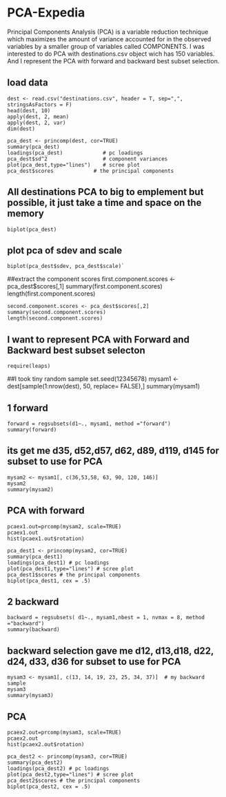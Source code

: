 # PCA-Expedia
Principal Components Analysis (PCA) is a variable reduction technique which  maximizes the amount of variance accounted for in the observed variables by a smaller group of variables called COMPONENTS. I was interested to do PCA with destinations.csv object wich has 150 variables. And I represent the PCA with forward and backward best subset selection.
## load data
    dest <- read.csv("destinations.csv", header = T, sep=",", stringsAsFactors = F)
    head(dest, 10)
    apply(dest, 2, mean)
    apply(dest, 2, var)
    dim(dest)

    pca_dest <- princomp(dest, cor=TRUE)
    summary(pca_dest)
    loadings(pca_dest)             # pc loadings 
    pca_dest$sd^2                  # component variances
    plot(pca_dest,type="lines")    # scree plot 
    pca_dest$scores             # the principal components

##  All destinations PCA to big to emplement but possible, it just take a time and space on the memory
    biplot(pca_dest)  
##  plot pca of sdev and scale     
    biplot(pca_dest$sdev, pca_dest$scale)`

##extract the component scores
    first.component.scores <- pca_dest$scores[,1]
    summary(first.component.scores)
    length(first.component.scores)

    second.component.scores <- pca_dest$scores[,2]
    summary(second.component.scores)
    length(second.component.scores)


## I want to represent PCA with Forward and Backward  best subset selecton
    require(leaps)

##I took tiny random sample
    set.seed(12345678)
    mysam1  <- dest[sample(1:nrow(dest), 50, replace= FALSE),]
    summary(mysam1)

## 1 forward
    forward = regsubsets(d1~., mysam1, method ="forward")
    summary(forward)

## its get me d35, d52,d57, d62, d89, d119, d145 for subset to use for PCA
    mysam2 <- mysam1[, c(36,53,58, 63, 90, 120, 146)]
    mysam2
    summary(mysam2)
## PCA with forward
    pcaex1.out=prcomp(mysam2, scale=TRUE)
    pcaex1.out
    hist(pcaex1.out$rotation)

    pca_dest1 <- princomp(mysam2, cor=TRUE)
    summary(pca_dest1)
    loadings(pca_dest1) # pc loadings 
    plot(pca_dest1,type="lines") # scree plot 
    pca_dest1$scores # the principal components
    biplot(pca_dest1, cex = .5)

## 2 backward
    backward = regsubsets( d1~., mysam1,nbest = 1, nvmax = 8, method ="backward")
    summary(backward)

## backward selection gave me d12, d13,d18, d22, d24, d33, d36  for subset to use for PCA
    mysam3 <- mysam1[, c(13, 14, 19, 23, 25, 34, 37)]  # my backward sample 
    mysam3
    summary(mysam3)
## PCA

    pcaex2.out=prcomp(mysam3, scale=TRUE)
    pcaex2.out
    hist(pcaex2.out$rotation)

    pca_dest2 <- princomp(mysam3, cor=TRUE)
    summary(pca_dest2)
    loadings(pca_dest2) # pc loadings 
    plot(pca_dest2,type="lines") # scree plot 
    pca_dest2$scores # the principal components
    biplot(pca_dest2, cex = .5)
